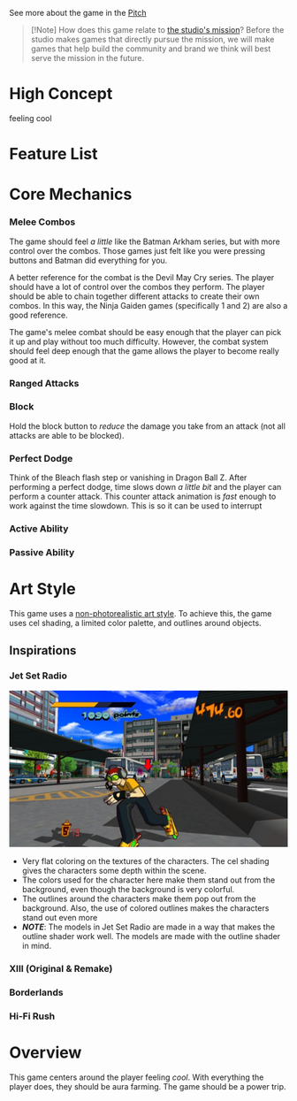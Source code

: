 See more about the game in the [Pitch](<./Pitch.md>)

> [!Note] How does this game relate to [the studio's mission](<../Home.md>)?
> Before the studio makes games that directly pursue the mission, we will make games that help build the community and brand we think will best serve the mission in the future.

# High Concept
feeling cool

# Feature List

# Core Mechanics
### Melee Combos

The game should feel *a little* like the Batman Arkham series, but with more control over the combos. Those games just felt like you were pressing buttons and Batman did everything for you.

A better reference for the combat is the Devil May Cry series. The player should have a lot of control over the combos they perform. The player should be able to chain together different attacks to create their own combos. In this way, the Ninja Gaiden games (specifically 1 and 2) are also a good reference.

The game's melee combat should be easy enough that the player can pick it up and play without too much difficulty. However, the combat system should feel deep enough that the game allows the player to become really good at it.

### Ranged Attacks

### Block

Hold the block button to *reduce* the damage you take from an attack (not all attacks are able to be blocked).

### Perfect Dodge

Think of the Bleach flash step or vanishing in Dragon Ball Z. After performing a perfect dodge, time slows down *a little bit* and the player can perform a counter attack. This counter attack animation is *fast* enough to work against the time slowdown. This is so it can be used to interrupt 

### Active Ability
### Passive Ability

# Art Style

This game uses a [non-photorealistic art style](https://en.wikipedia.org/wiki/Non-photorealistic_rendering). To achieve this, the game uses cel shading, a limited color palette, and outlines around objects.

## Inspirations

### Jet Set Radio
![](<../_META/Attachments/screen_shot_2446.jpeg>)

- Very flat coloring on the textures of the characters. The cel shading gives the characters some depth within the scene.
- The colors used for the character here make them stand out from the background, even though the background is very colorful.
- The outlines around the characters make them pop out from the background. Also, the use of colored outlines makes the characters stand out even more
- ***NOTE***: The models in Jet Set Radio are made in a way that makes the outline shader work well. The models are made with the outline shader in mind.

### XIII (Original & Remake)

### Borderlands

### Hi-Fi Rush

# Overview

This game centers around the player feeling *cool*. With everything the player does, they should be aura farming. The game should be a power trip.
